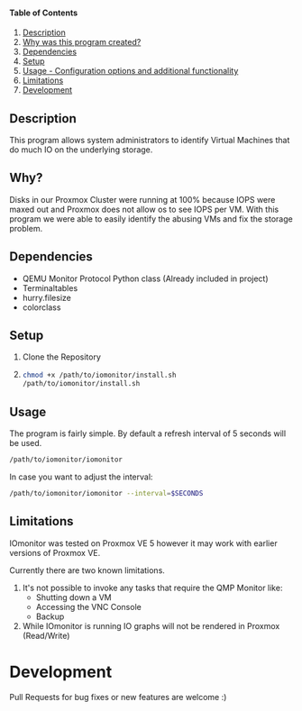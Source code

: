 #### Table of Contents

1. [Description](#description)
2. [Why was this program created?](#Why?)
3. [Dependencies](#dependencies)
4. [Setup](#setup)
5. [Usage - Configuration options and additional functionality](#usage)
6. [Limitations](#limitations)
7. [Development](#development)

## Description

This program allows system administrators to identify Virtual Machines that do much IO
on the underlying storage.

## Why?

Disks in our Proxmox Cluster were running at 100% because IOPS were maxed out and Proxmox does not allow os to see IOPS per VM. With this program we were able to easily identify the abusing VMs and fix the storage problem.

## Dependencies

-   QEMU Monitor Protocol Python class (Already included in project)
-   Terminaltables
-   hurry.filesize
-   colorclass

## Setup

1.  Clone the Repository
2.  ```bash
    chmod +x /path/to/iomonitor/install.sh
    /path/to/iomonitor/install.sh
    ```

## Usage

The program is fairly simple. By default a refresh interval of 5 seconds will be used.
```bash
/path/to/iomonitor/iomonitor
```

In case you want to adjust the interval:
```bash
/path/to/iomonitor/iomonitor --interval=$SECONDS
```

## Limitations

IOmonitor was tested on Proxmox VE 5 however it may work with earlier versions of Proxmox VE.

Currently there are two known limitations.

1.  It's not possible to invoke any tasks that require
the QMP Monitor like:
    -   Shutting down a VM
    -   Accessing the VNC Console
    -   Backup
2.  While IOmonitor is running IO graphs will not be rendered in Proxmox (Read/Write)

# Development

Pull Requests for bug fixes or new features are welcome :)
